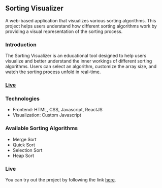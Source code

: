 ## Sorting Visualizer

A web-based application that visualizes various sorting algorithms. This project helps users understand how different sorting algorithms work by providing a visual representation of the sorting process.

### Introduction

The Sorting Visualizer is an educational tool designed to help users visualize and better understand the inner workings of different sorting algorithms. Users can select an algorithm, customize the array size, and watch the sorting process unfold in real-time.

### [Live](https://sorting-visualizer-gold.vercel.app/)

### Technologies
  * Frontend: HTML, CSS, Javascript, ReactJS
  * Visualization: Custom Javascript

### Available Sorting Algorithms
 * Merge Sort
 * Quick Sort
 * Selection Sort
 * Heap Sort

### Live
 You can try out the project by following the link [here](https://sorting-visualizer-gold.vercel.app/).
